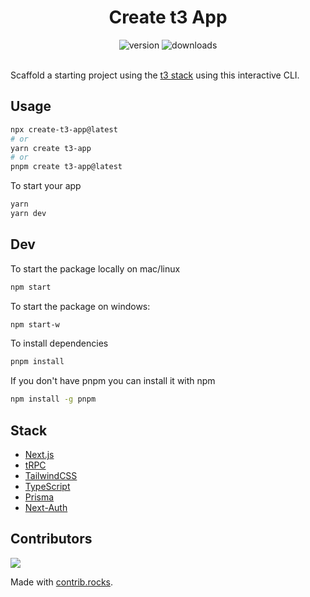 <h1 align="center">Create t3 App</h1>

<div align="center">
  <img alt="version" src="https://img.shields.io/npm/v/create-t3-app?color=0b7285&logoColor=0b7285" />
  <img alt="downloads" src="https://img.shields.io/npm/dm/create-t3-app?color=364fc7&logoColor=364fc7" />
</div>

<br />

Scaffold a starting project using the [t3 stack](https://init.tips) using this interactive CLI.

## Usage

```bash
npx create-t3-app@latest
# or
yarn create t3-app
# or
pnpm create t3-app@latest
```

To start your app 
```bash
yarn
yarn dev
```
## Dev

To start the package locally on mac/linux
```bash
npm start
```

To start the package on windows:
```bash
npm start-w
```

To install dependencies
```bash
pnpm install
```

If you don't have pnpm you can install it with npm
```bash
npm install -g pnpm
```

## Stack

- [Next.js](https://nextjs.org)
- [tRPC](https://trpc.io)
- [TailwindCSS](https://tailwindcss.com)
- [TypeScript](https://typescriptlang.org)
- [Prisma](https://prisma.io)
- [Next-Auth](https://next-auth.js.org)

## Contributors
<a href="https://github.com/nexxeln/create-t3-app/graphs/contributors">
  <img src="https://contrib.rocks/image?repo=nexxeln/create-t3-app" />
</a>

Made with [contrib.rocks](https://contrib.rocks).

